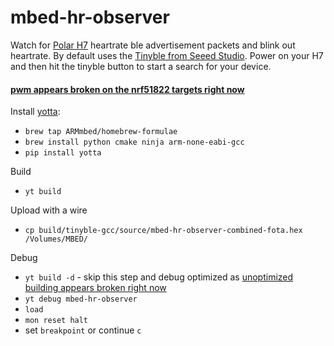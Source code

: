 # mbed-hr-observer

Watch for [Polar H7](http://www.polar.com/us-en/products/accessories/H7_heart_rate_sensor) heartrate ble advertisement packets and blink out heartrate. By default uses the [Tinyble from Seeed Studio](http://www.seeedstudio.com/depot/Seeed-Tiny-BLE-BLE-6DOF-Mbed-Platform-p-2268.html). Power on your H7 and then hit the tinyble button to start a search for your device. 

#### [pwm appears broken on the nrf51822 targets right now](https://github.com/ARMmbed/mbed-hal-nrf51822-mcu/issues/42)

Install [yotta](http://yottadocs.mbed.com/):
* `brew tap ARMmbed/homebrew-formulae`
* `brew install python cmake ninja arm-none-eabi-gcc`
* `pip install yotta`

Build
* `yt build`

Upload with a wire
* `cp build/tinyble-gcc/source/mbed-hr-observer-combined-fota.hex /Volumes/MBED/`

Debug
* `yt build -d` - skip this step and debug optimized as [unoptimized building appears broken right now](https://github.com/ARMmbed/nrf51-sdk/issues/20)
* `yt debug mbed-hr-observer`
* `load`
* `mon reset halt`
*  set `breakpoint` or continue `c`